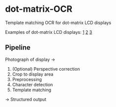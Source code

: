 # dot-matrix-OCR

Template matching OCR for dot-matrix LCD displays

Examples of dot-matrix LCD displays: [1](https://www.winstar.com.tw/uploads/photos/character-lcd-display-modules/WH1602A.JPG) [2](https://cdn-reichelt.de/bilder/web/artikel_ws/A500%2FEAW204B-NLW.jpg?type=Product&) [3](https://www.displayvisions.us/fileadmin/images/header/Header_EA_W202-XDLG.jpg)

## Pipeline

Photograph of display ->

1. (Optional) Perspective correction
2. Crop to display area
3. Preprocessing
4. Character detection
5. Template matching

-> Structured output

